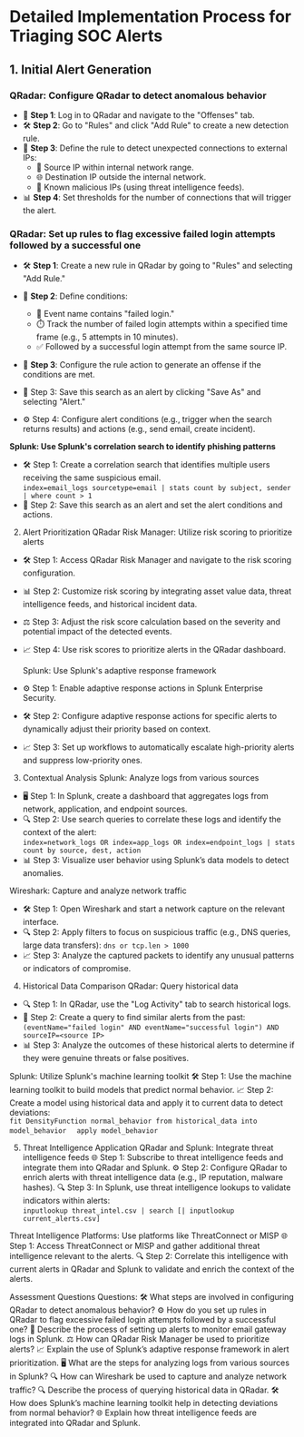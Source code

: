 # Detailed Implementation Process for Triaging SOC Alerts

## 1. Initial Alert Generation

### QRadar: Configure QRadar to detect anomalous behavior
- 🔐 **Step 1**: Log in to QRadar and navigate to the "Offenses" tab.
- 🛠️ **Step 2**: Go to "Rules" and click "Add Rule" to create a new detection rule.
- 📝 **Step 3**: Define the rule to detect unexpected connections to external IPs:
  - 📍 Source IP within internal network range.
  - 🌐 Destination IP outside the internal network.
  - 🚨 Known malicious IPs (using threat intelligence feeds).
- 📊 **Step 4**: Set thresholds for the number of connections that will trigger the alert.

### QRadar: Set up rules to flag excessive failed login attempts followed by a successful one
- 🛠️ **Step 1**: Create a new rule in QRadar by going to "Rules" and selecting "Add Rule."
- 📝 **Step 2**: Define conditions:
  - 🔑 Event name contains "failed login."
  - ⏱️ Track the number of failed login attempts within a specified time frame (e.g., 5 attempts in 10 minutes).
  - ✅ Followed by a successful login attempt from the same source IP.
- 🚨 **Step 3**: Configure the rule action to generate an offense if the conditions are met.

- 💾 Step 3: Save this search as an alert by clicking "Save As" and selecting "Alert."
- ⚙️ Step 4: Configure alert conditions (e.g., trigger when the search returns results) and actions (e.g., send email, create incident).

**Splunk: Use Splunk's correlation search to identify phishing patterns**
- 🛠️ Step 1: Create a correlation search that identifies multiple users receiving the same suspicious email.  
   ```index=email_logs sourcetype=email | stats count by subject, sender | where count > 1```
- 💾 Step 2: Save this search as an alert and set the alert conditions and actions.

2. Alert Prioritization
QRadar Risk Manager: Utilize risk scoring to prioritize alerts
- 🛠️ Step 1: Access QRadar Risk Manager and navigate to the risk scoring configuration.
- 📊 Step 2: Customize risk scoring by integrating asset value data, threat intelligence feeds, and historical incident data.
- ⚖️ Step 3: Adjust the risk score calculation based on the severity and potential impact of the detected events.
- 📈 Step 4: Use risk scores to prioritize alerts in the QRadar dashboard.

  Splunk: Use Splunk's adaptive response framework
- ⚙️ Step 1: Enable adaptive response actions in Splunk Enterprise Security.
- 🛠️ Step 2: Configure adaptive response actions for specific alerts to dynamically adjust their priority based on context.
- 📈 Step 3: Set up workflows to automatically escalate high-priority alerts and suppress low-priority ones.

3. Contextual Analysis
Splunk: Analyze logs from various sources
- 🖥️ Step 1: In Splunk, create a dashboard that aggregates logs from network, application, and endpoint sources.
- 🔍 Step 2: Use search queries to correlate these logs and identify the context of the alert:  
   ``` index=network_logs OR index=app_logs OR index=endpoint_logs | stats count by source, dest, action ```
- 📊 Step 3: Visualize user behavior using Splunk’s data models to detect anomalies.

Wireshark: Capture and analyze network traffic
- 🛠️ Step 1: Open Wireshark and start a network capture on the relevant interface.
- 🔍 Step 2: Apply filters to focus on suspicious traffic (e.g., DNS queries, large data transfers):
   ``` dns or tcp.len > 1000 ```
- 📈 Step 3: Analyze the captured packets to identify any unusual patterns or indicators of compromise.

4. Historical Data Comparison
QRadar: Query historical data
- 🔍 Step 1: In QRadar, use the "Log Activity" tab to search historical logs.
- 📝 Step 2: Create a query to find similar alerts from the past:  
   ``` (eventName="failed login" AND eventName="successful login") AND sourceIP=<source IP> ```
- 📊 Step 3: Analyze the outcomes of these historical alerts to determine if they were genuine threats or false positives.

Splunk: Utilize Splunk's machine learning toolkit
🛠️ Step 1: Use the machine learning toolkit to build models that predict normal behavior.
📈 Step 2: Create a model using historical data and apply it to current data to detect deviations:  
   ``` fit DensityFunction normal_behavior from historical_data into model_behavior ```
  ```   apply model_behavior ```

5. Threat Intelligence Application
QRadar and Splunk: Integrate threat intelligence feeds
🌐 Step 1: Subscribe to threat intelligence feeds and integrate them into QRadar and Splunk.
⚙️ Step 2: Configure QRadar to enrich alerts with threat intelligence data (e.g., IP reputation, malware hashes).
🔍 Step 3: In Splunk, use threat intelligence lookups to validate indicators within alerts:  
   ``` inputlookup threat_intel.csv | search [| inputlookup current_alerts.csv] ```

Threat Intelligence Platforms: Use platforms like ThreatConnect or MISP
🌐 Step 1: Access ThreatConnect or MISP and gather additional threat intelligence relevant to the alerts.
🔍 Step 2: Correlate this intelligence with current alerts in QRadar and Splunk to validate and enrich the context of the alerts.


 Assessment Questions
Questions:
🛠️ What steps are involved in configuring QRadar to detect anomalous behavior?
⚙️ How do you set up rules in QRadar to flag excessive failed login attempts followed by a successful one?
📧 Describe the process of setting up alerts to monitor email gateway logs in Splunk.
⚖️ How can QRadar Risk Manager be used to prioritize alerts?
📈 Explain the use of Splunk’s adaptive response framework in alert prioritization.
🖥️ What are the steps for analyzing logs from various sources in Splunk?
🔍 How can Wireshark be used to capture and analyze network traffic?
🔍 Describe the process of querying historical data in QRadar.
🛠️ How does Splunk’s machine learning toolkit help in detecting deviations from normal behavior?
🌐 Explain how threat intelligence feeds are integrated into QRadar and Splunk.

